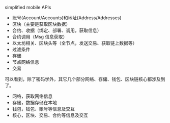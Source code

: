 simplified mobile APIs

* 账号\(Account/Accounts\)和地址\(Address/Addresses\)
* 区块（主要是获取区块数据）
* 合约、收据（绑定、部署、调用，获取信息）
* 合约调用（Msg 信息获取）
* 以太坊相关、区块头等（全节点，发送交易、获取链上数据等）
* 过滤条件
* 存储
* 节点网络信息
* 交易

可以看到，除了密码学外，其它几个部分网络、存储、钱包、区块链核心都涉及到了。

* 网络，获取网络信息
* 存储，数据存储在本地
* 钱包，钱包、账号等信息及交互
* 核心，区块、交易、合约等信息及交互




